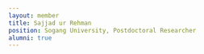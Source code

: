 ```yaml
---
layout: member
title: Sajjad ur Rehman
position: Sogang University, Postdoctoral Researcher
alumni: true
---
```

